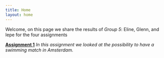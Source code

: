 ```yaml
---
title: Home
layout: home
---
```


Welcome, on this page we share the results of *Group 5*: Eline, Glenn, and Iepe for the four assignments

[**Assignment 1**]({{site.baseurl}}/assignment-1)
_In this assignment we looked at the possibility to have a swimming match in Amsterdam._
